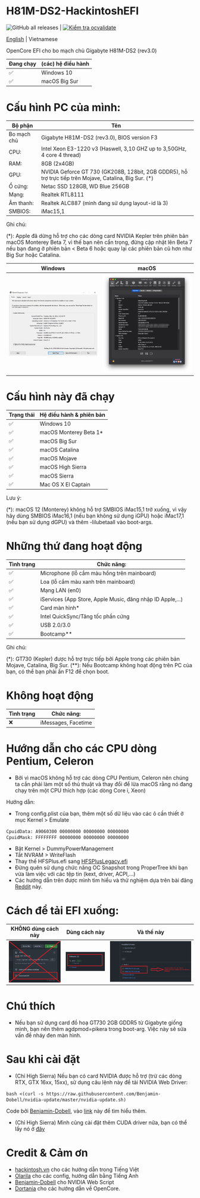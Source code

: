# H81M-DS2-HackintoshEFI

![GitHub all releases](https://img.shields.io/github/downloads/dtcu0ng/H81M-DS2-Hackintosh/total?style=for-the-badge) | [![Kiểm tra ocvalidate](https://github.com/dtcu0ng/H81M-DS2-Hackintosh/workflows/CI/badge.svg)](https://github.com/dtcu0ng/H81M-DS2-Hackintosh/actions)

[English](README) | Vietnamese

OpenCore EFI cho bo mạch chủ Gigabyte H81M-DS2 (rev3.0)

| Đang chạy  | (các) hệ điều hành |
| ------------- | ------------- |
| ✅  | Windows 10  |
| ✅  | macOS Big Sur |

# Cấu hình PC của mình:

| Bộ phận  | Tên |
| ------------- | ------------- |
| Bo mạch chủ | Gigabyte H81M-DS2 (rev3.0), BIOS version F3  |
| CPU:  | Intel Xeon E3-1220 v3 (Haswell, 3,10 GHZ up to 3,50GHz, 4 core 4 thread)  |
| RAM:  | 8GB (2x4GB)  |
| GPU:  | NVIDIA Geforce GT 730 (GK208B, 128bit, 2GB GDDR5), hỗ trợ trực tiếp trên Mojave, Catalina, Big Sur. (*) |
| Ổ cứng:  | Netac SSD 128GB, WD Blue 256GB  |
| Mạng: | Realtek RTL8111 |
| Âm thanh:  | Realtek ALC887 (mình đang sử dụng layout-id là 3)  |
| SMBIOS:  | iMac15,1  |

Ghi chú: 

(*): Apple đã dừng hỗ trợ cho các dòng card NVIDIA Kepler trên phiên bản macOS Monterey Beta 7, vì thế bạn nên cẩn trọng, đừng cập nhật lên Beta 7 nếu bạn đang ở phiên bản < Beta 6 hoặc quay lại các phiên bản cũ hơn như Big Sur hoặc Catalina.

| Windows  | macOS |
| ------------- | ------------- |
| ![dxdiag windows spec](images/systeminfo_win.png "System specfication") | ![hackintool spec](images/systeminfo_mac.png "System specfication")  |

# Cấu hình này đã chạy

| Trạng thái | Hệ điều hành & phiên bản |
| ------------- | ------------- |
| ✅  | Windows 10  |
| ✅  | macOS Monterey Beta 1* |
| ✅  | macOS Big Sur |
| ✅  | macOS Catalina |
| ✅  | macOS Mojave  |
| ✅  | macOS High Sierra  |
| ✅  | macOS Sierra  |
| ✅  | Mac OS X El Captain  |

Lưu ý:

(*): macOS 12 (Monterey) không hỗ trợ SMBIOS iMac15,1 trở xuống, vì vậy hãy dùng SMBIOS iMac16,1 (nếu bạn không sử dụng iGPU) hoặc iMac17,1 (nếu bạn sử dụng dGPU) và thêm -lilubetaall vào boot-args.

# Những thứ đang hoạt động
| Tình trạng  | Chức năng: |
| ------------- | ------------- |
| ✅  | Microphone (lỗ cắm màu hồng trên mainboard)  |
| ✅  | Loa (lỗ cắm màu xanh trên mainboard)  |
| ✅  | Mạng LAN (en0)  |
| ✅  | iServices (App Store, Apple Music, đăng nhập ID Apple,...) |
| ✅  | Card màn hình* |
| ✅  | Intel QuickSync/Tăng tốc phần cứng |
| ✅  | USB 2.0/3.0  |
| ✅  | Bootcamp**  |

Ghi chú: 

(*): GT730 (Kepler) được hỗ trợ trực tiếp bởi Apple trong các phiên bản Mojave, Catalina, Big Sur.
(**): Nếu Bootcamp không hoạt động trên PC của bạn, có thể bạn phải ấn F12 để chọn boot.

# Không hoạt động
| Tình trạng  | Chức năng: |
| ------------- | ------------- |
| ❌  | iMessages, Facetime  |


# Hướng dẫn cho các CPU dòng Pentium, Celeron
+ Bởi vì macOS không hỗ trợ các dòng CPU Pentium, Celeron nên chúng ta cần phải làm một số thủ thuật và thay đổi để lừa macOS rằng nó đang chạy trên một CPU thích hợp (các dòng Core i, Xeon)

Hướng dẫn:
+ Trong config.plist của bạn, thêm một số dữ liệu vào các ô cần thiết ở mục Kernel > Emulate
```
CpuidData: A9060300 00000000 00000000 00000000
CpuidMask: FFFFFFFF 00000000 00000000 00000000
```
+ Bật Kernel > DummyPowerManagement
+ Tắt NVRAM > WriteFlash
+ Thay thế HFSPlus.efi sang [HFSPlusLegacy.efi](https://github.com/acidanthera/OcBinaryData/blob/master/Drivers/HfsPlusLegacy.efi)
+ Đừng quên sử dụng chức năng OC Snapshot trong ProperTree khi bạn vừa làm việc với các tệp tin (kext, driver, ACPI,...)
+ Các hướng dẫn trên được mình tìm hiểu và thử nghiệm dựa trên bài đăng [Reddit](https://www.reddit.com/r/hackintosh/comments/gn41rk/stuck_in_oc_watchdog_status_is_0/) này.

# Cách để tải EFI xuống:
| KHÔNG dùng cách này  | Dùng cách này | Và thế này |
| ------------- | ------------- | ------------- |
| ![don't use this](images/dont_use_this_to_download.png "Don't use this") | ![use this](images/use_this.png "Use this") | ![and this](images/and_this.png "and this") |

# Chú thích
+ Nếu bạn sử dụng card đồ hoạ GT730 2GB GDDR5 từ Gigabyte giống mình, bạn nên thêm agdpmod=pikera trong boot-arg. Việc này sẽ sửa vấn đề nháy đen màn hình.

# Sau khi cài đặt
+ (Chỉ High Sierra) Nếu bạn có card NVIDIA được hỗ trợ (trừ các dòng RTX, GTX 16xx, 15xx), sử dụng câu lệnh này để tải NVIDIA Web Driver:

```
bash <(curl -s https://raw.githubusercontent.com/Benjamin-Dobell/nvidia-update/master/nvidia-update.sh)
```
Code bởi [Benjamin-Dobell](https://github.com/Benjamin-Dobell/), vào [link](https://github.com/Benjamin-Dobell/nvidia-update/) này để tìm hiểu thêm.
+ (Chỉ High Sierra) Mình cũng cài đặt thêm CUDA driver nữa, bạn có thể lấy nó ở [đây](https://www.nvidia.com/en-us/drivers/cuda/mac-driver-archive/)

# Credit & Cảm ơn
+ [hackintosh.vn](https://hackintosh.vn) cho các hướng dẫn trong Tiếng Việt
+ [Olarila](https://olarila.com) cho các config, hướng dẫn bằng Tiếng Anh
+ [Benjamin-Dobell](https://github.com/Benjamin-Dobell/) cho NVIDIA Web Script
+ [Dortania](https://dortania.github.io/OpenCore-Install-Guide/) cho các hướng dẫn về OpenCore.
